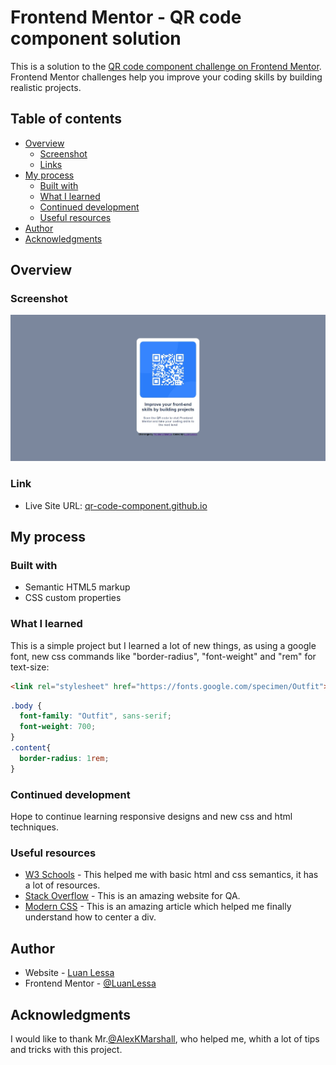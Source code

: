 # Frontend Mentor - QR code component solution

This is a solution to the [QR code component challenge on Frontend Mentor](https://www.frontendmentor.io/challenges/qr-code-component-iux_sIO_H). Frontend Mentor challenges help you improve your coding skills by building realistic projects. 

## Table of contents

- [Overview](#overview)
  - [Screenshot](#screenshot)
  - [Links](#links)
- [My process](#my-process)
  - [Built with](#built-with)
  - [What I learned](#what-i-learned)
  - [Continued development](#continued-development)
  - [Useful resources](#useful-resources)
- [Author](#author)
- [Acknowledgments](#acknowledgments)

## Overview

### Screenshot

![](images/screenshot.jpeg)

### Link

- Live Site URL: [qr-code-component.github.io](https://luanlessa.github.io/qr-code-component.github.io/)

## My process

### Built with

- Semantic HTML5 markup
- CSS custom properties

### What I learned

This is a simple project but I learned a lot of new things, as using a google font,
new css commands like "border-radius", "font-weight" and "rem" for text-size:
```html
<link rel="stylesheet" href="https://fonts.google.com/specimen/Outfit">
```
```css
.body {
  font-family: "Outfit", sans-serif;
  font-weight: 700;
}
.content{
  border-radius: 1rem;
}
```

### Continued development

Hope to continue learning responsive designs and new css and html techniques.

### Useful resources

- [W3 Schools](https://www.w3schools.com/) - This helped me with basic html and css semantics, it has a lot of resources.
- [Stack Overflow](https://stackoverflow.com/) - This is an amazing website for QA.
- [Modern CSS](https://moderncss.dev/complete-guide-to-centering-in-css/) - This is an amazing article which helped me finally understand how to center a div.

## Author

- Website - [Luan Lessa](https://github.com/LuanLessa)
- Frontend Mentor - [@LuanLessa](https://www.frontendmentor.io/profile/LuanLessa)

## Acknowledgments

I would like to thank Mr.[@AlexKMarshall](https://github.com/AlexKMarshall), who helped me, whith a lot of tips and tricks with this project.